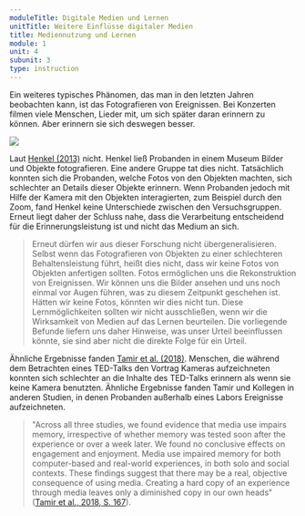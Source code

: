 ```yaml
---
moduleTitle: Digitale Medien und Lernen
unitTitle: Weitere Einflüsse digitaler Medien
title: Mediennutzung und Lernen
module: 1
unit: 4
subunit: 3
type: instruction
---
```


Ein weiteres typisches Phänomen, das man in den letzten Jahren beobachten kann, ist das Fotografieren von Ereignissen. Bei Konzerten filmen viele Menschen, Lieder mit, um sich später daran erinnern zu können. Aber erinnern sie sich deswegen besser. 

![](https://images.pexels.com/photos/270200/pexels-photo-270200.jpeg?cs=srgb&dl=cell-cellular-phone-concert-270200.jpg&fm=jpg)

Laut [Henkel (2013)](https://journals.sagepub.com/doi/abs/10.1177/0956797613504438) nicht. Henkel ließ Probanden in einem Museum Bilder und Objekte fotografieren. Eine andere Gruppe tat dies nicht. Tatsächlich konnten sich die Probanden, welche Fotos von den Objekten machten, sich schlechter an Details dieser Objekte erinnern. Wenn Probanden jedoch mit Hilfe der Kamera mit den Objekten interagierten, zum Beispiel durch den Zoom, fand Henkel keine Unterschiede zwischen den Versuchsgruppen. Erneut liegt daher der Schluss nahe, dass die Verarbeitung entscheidend für die Erinnerungsleistung ist und nicht das Medium an sich. 

> Erneut dürfen wir aus dieser Forschung nicht übergeneralisieren. Selbst wenn das Fotografieren von Objekten zu einer schlechteren Behaltensleistung führt, heißt dies nicht, dass wir keine Fotos von Objekten anfertigen sollten. Fotos ermöglichen uns die Rekonstruktion von Ereignissen. Wir können uns die Bilder ansehen und uns noch einmal vor Augen führen, was zu diesem Zeitpunkt geschehen ist. Hätten wir keine Fotos, könnten wir dies nicht tun. Diese Lernmöglichkeiten sollten wir nicht ausschließen, wenn wir die Wirksamkeit von Medien auf das Lernen beurteilen. Die vorliegende Befunde liefern uns daher Hinweise, was unser Urteil beeinflussen könnte, sie sind aber nicht die direkte Folge für ein Urteil. 

Ähnliche Ergebnisse fanden [Tamir et al. (2018)](https://www.sciencedirect.com/science/article/pii/S002210311730505X). Menschen, die während dem Betrachten eines TED-Talks den Vortrag Kameras aufzeichneten konnten sich schlechter an die Inhalte des TED-Talks erinnern als wenn sie keine Kamera benutzten. Ähnliche Ergebnisse fanden Tamir und Kollegen in anderen Studien, in denen Probanden außerhalb eines Labors Ereignisse aufzeichneten. 

> "Across all three studies, we found evidence that media use impairs memory, irrespective of whether memory was tested soon after the experience or over a week later. We found no conclusive effects on engagement and enjoyment. Media use impaired memory for both computer-based and real-world experiences, in both solo and social contexts. These findings suggest that there may be a real, objective consequence of using media. Creating a hard copy of an experience through media leaves only a diminished copy in our own heads" ([Tamir et al., 2018, S. 167](https://www.sciencedirect.com/science/article/pii/S002210311730505X)).